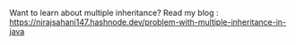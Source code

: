 
Want to learn about multiple inheritance? Read my blog : https://nirajsahani147.hashnode.dev/problem-with-multiple-inheritance-in-java
 
